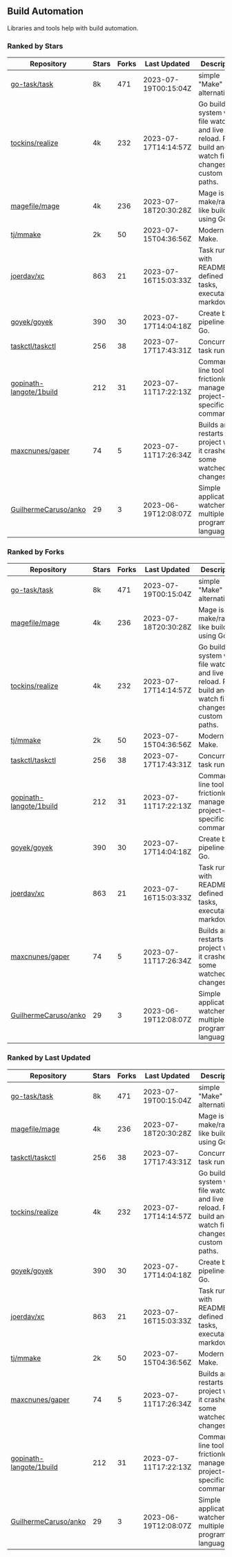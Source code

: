 ## Build Automation

Libraries and tools help with build automation.

### Ranked by Stars

| Repository | Stars | Forks | Last Updated | Description | 
|------------|-------|-------|--------------|-------------|
| [go-task/task](https://github.com/go-task/task) | 8k | 471 | 2023-07-19T00:15:04Z |  simple "Make" alternative. |
| [tockins/realize](https://github.com/tockins/realize) | 4k | 232 | 2023-07-17T14:14:57Z |  Go build a system with file watchers and live to reload. Run, build and watch file changes with custom paths. |
| [magefile/mage](https://github.com/magefile/mage) | 4k | 236 | 2023-07-18T20:30:28Z |  Mage is a make/rake-like build tool using Go. |
| [tj/mmake](https://github.com/tj/mmake) | 2k | 50 | 2023-07-15T04:36:56Z |  Modern Make. |
| [joerdav/xc](https://github.com/joerdav/xc) | 863 | 21 | 2023-07-16T15:03:33Z |  Task runner with README.md defined tasks, executable markdown. |
| [goyek/goyek](https://github.com/goyek/goyek) | 390 | 30 | 2023-07-17T14:04:18Z |  Create build pipelines in Go. |
| [taskctl/taskctl](https://github.com/taskctl/taskctl) | 256 | 38 | 2023-07-17T17:43:31Z |  Concurrent task runner. |
| [gopinath-langote/1build](https://github.com/gopinath-langote/1build) | 212 | 31 | 2023-07-11T17:22:13Z |  Command line tool to frictionlessly manage project-specific commands. |
| [maxcnunes/gaper](https://github.com/maxcnunes/gaper) | 74 | 5 | 2023-07-11T17:26:34Z |  Builds and restarts a Go project when it crashes or some watched file changes. |
| [GuilhermeCaruso/anko](https://github.com/GuilhermeCaruso/anko) | 29 | 3 | 2023-06-19T12:08:07Z |  Simple application watcher for multiple programming languages. |

### Ranked by Forks

| Repository | Stars | Forks | Last Updated | Description | 
|------------|-------|-------|--------------|-------------|
| [go-task/task](https://github.com/go-task/task) | 8k | 471 | 2023-07-19T00:15:04Z |  simple "Make" alternative. |
| [magefile/mage](https://github.com/magefile/mage) | 4k | 236 | 2023-07-18T20:30:28Z |  Mage is a make/rake-like build tool using Go. |
| [tockins/realize](https://github.com/tockins/realize) | 4k | 232 | 2023-07-17T14:14:57Z |  Go build a system with file watchers and live to reload. Run, build and watch file changes with custom paths. |
| [tj/mmake](https://github.com/tj/mmake) | 2k | 50 | 2023-07-15T04:36:56Z |  Modern Make. |
| [taskctl/taskctl](https://github.com/taskctl/taskctl) | 256 | 38 | 2023-07-17T17:43:31Z |  Concurrent task runner. |
| [gopinath-langote/1build](https://github.com/gopinath-langote/1build) | 212 | 31 | 2023-07-11T17:22:13Z |  Command line tool to frictionlessly manage project-specific commands. |
| [goyek/goyek](https://github.com/goyek/goyek) | 390 | 30 | 2023-07-17T14:04:18Z |  Create build pipelines in Go. |
| [joerdav/xc](https://github.com/joerdav/xc) | 863 | 21 | 2023-07-16T15:03:33Z |  Task runner with README.md defined tasks, executable markdown. |
| [maxcnunes/gaper](https://github.com/maxcnunes/gaper) | 74 | 5 | 2023-07-11T17:26:34Z |  Builds and restarts a Go project when it crashes or some watched file changes. |
| [GuilhermeCaruso/anko](https://github.com/GuilhermeCaruso/anko) | 29 | 3 | 2023-06-19T12:08:07Z |  Simple application watcher for multiple programming languages. |

### Ranked by Last Updated

| Repository | Stars | Forks | Last Updated | Description | 
|------------|-------|-------|--------------|-------------|
| [go-task/task](https://github.com/go-task/task) | 8k | 471 | 2023-07-19T00:15:04Z |  simple "Make" alternative. |
| [magefile/mage](https://github.com/magefile/mage) | 4k | 236 | 2023-07-18T20:30:28Z |  Mage is a make/rake-like build tool using Go. |
| [taskctl/taskctl](https://github.com/taskctl/taskctl) | 256 | 38 | 2023-07-17T17:43:31Z |  Concurrent task runner. |
| [tockins/realize](https://github.com/tockins/realize) | 4k | 232 | 2023-07-17T14:14:57Z |  Go build a system with file watchers and live to reload. Run, build and watch file changes with custom paths. |
| [goyek/goyek](https://github.com/goyek/goyek) | 390 | 30 | 2023-07-17T14:04:18Z |  Create build pipelines in Go. |
| [joerdav/xc](https://github.com/joerdav/xc) | 863 | 21 | 2023-07-16T15:03:33Z |  Task runner with README.md defined tasks, executable markdown. |
| [tj/mmake](https://github.com/tj/mmake) | 2k | 50 | 2023-07-15T04:36:56Z |  Modern Make. |
| [maxcnunes/gaper](https://github.com/maxcnunes/gaper) | 74 | 5 | 2023-07-11T17:26:34Z |  Builds and restarts a Go project when it crashes or some watched file changes. |
| [gopinath-langote/1build](https://github.com/gopinath-langote/1build) | 212 | 31 | 2023-07-11T17:22:13Z |  Command line tool to frictionlessly manage project-specific commands. |
| [GuilhermeCaruso/anko](https://github.com/GuilhermeCaruso/anko) | 29 | 3 | 2023-06-19T12:08:07Z |  Simple application watcher for multiple programming languages. |

